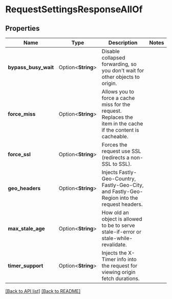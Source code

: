 # RequestSettingsResponseAllOf

## Properties

Name | Type | Description | Notes
------------ | ------------- | ------------- | -------------
**bypass_busy_wait** | Option<**String**> | Disable collapsed forwarding, so you don't wait for other objects to origin. | 
**force_miss** | Option<**String**> | Allows you to force a cache miss for the request. Replaces the item in the cache if the content is cacheable. | 
**force_ssl** | Option<**String**> | Forces the request use SSL (redirects a non-SSL to SSL). | 
**geo_headers** | Option<**String**> | Injects Fastly-Geo-Country, Fastly-Geo-City, and Fastly-Geo-Region into the request headers. | 
**max_stale_age** | Option<**String**> | How old an object is allowed to be to serve stale-if-error or stale-while-revalidate. | 
**timer_support** | Option<**String**> | Injects the X-Timer info into the request for viewing origin fetch durations. | 

[[Back to API list]](../README.md#documentation-for-api-endpoints) [[Back to README]](../README.md)


